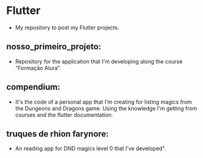 # Flutter

- My repository to post my Flutter projects.

## nosso_primeiro_projeto:

- Repository for the application that I'm developing along the course "Formação Alura".


## compendium:

- It's the code of a personal app that I'm creating for listing magics from the Dungeons and Dragons game. Using the knowledge I'm getting from courses and the flutter documentation.


## truques de rhion farynore:

- An reading app for DND magics level 0 that I've developed".
